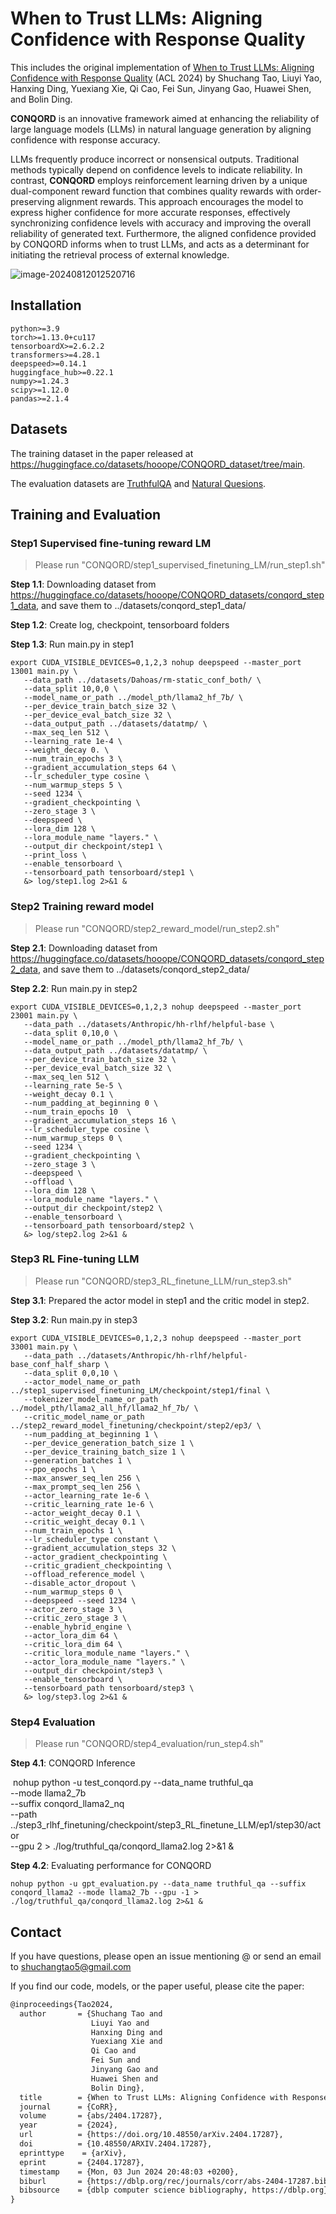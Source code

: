 # When to Trust LLMs: Aligning Confidence with Response Quality

This includes the original implementation of [When to Trust LLMs: Aligning Confidence with Response Quality](https://arxiv.org/abs/2404.17287) (ACL 2024) by Shuchang Tao, Liuyi Yao, Hanxing Ding, Yuexiang Xie, Qi Cao, Fei Sun, Jinyang Gao, Huawei Shen, and Bolin Ding.

**CONQORD** is an innovative framework aimed at enhancing the reliability of large language models (LLMs) in natural language generation by aligning confidence with response accuracy.

LLMs frequently produce incorrect or nonsensical outputs. Traditional methods typically depend on confidence levels to indicate reliability. In contrast, **CONQORD** employs reinforcement learning driven by a unique dual-component reward function that combines quality rewards with order-preserving alignment rewards. This approach encourages the model to express higher confidence for more accurate responses, effectively synchronizing confidence levels with accuracy and improving the overall reliability of generated text. Furthermore, the aligned confidence provided by CONQORD informs when to trust LLMs, and acts as a determinant for initiating the retrieval process of external knowledge.

![image-20240812012520716](./assets/CONQORD.png)




## Installation
```
python>=3.9
torch>=1.13.0+cu117
tensorboardX>=2.6.2.2
transformers>=4.28.1
deepspeed>=0.14.1
huggingface_hub>=0.22.1
numpy>=1.24.3
scipy>=1.12.0
pandas>=2.1.4
```

## Datasets
The training dataset in the paper released at https://huggingface.co/datasets/hooope/CONQORD_dataset/tree/main.

The evaluation datasets are [TruthfulQA](https://github.com/sylinrl/TruthfulQA) and [Natural Quesions](https://github.com/google-research-datasets/natural-questions).

## Training and Evaluation

### Step1 Supervised fine-tuning reward LM

> Please run "CONQORD/step1_supervised_finetuning_LM/run_step1.sh"

**Step 1.1**: Downloading dataset from https://huggingface.co/datasets/hooope/CONQORD_datasets/conqord_step1_data, and save them to ../datasets/conqord_step1_data/

**Step 1.2**: Create log, checkpoint, tensorboard folders

**Step 1.3**: Run main.py in step1

```
export CUDA_VISIBLE_DEVICES=0,1,2,3 nohup deepspeed --master_port 13001 main.py \
   --data_path ../datasets/Dahoas/rm-static_conf_both/ \
   --data_split 10,0,0 \
   --model_name_or_path ../model_pth/llama2_hf_7b/ \
   --per_device_train_batch_size 32 \
   --per_device_eval_batch_size 32 \
   --data_output_path ../datasets/datatmp/ \
   --max_seq_len 512 \
   --learning_rate 1e-4 \
   --weight_decay 0. \
   --num_train_epochs 3 \
   --gradient_accumulation_steps 64 \
   --lr_scheduler_type cosine \
   --num_warmup_steps 5 \
   --seed 1234 \
   --gradient_checkpointing \
   --zero_stage 3 \
   --deepspeed \
   --lora_dim 128 \
   --lora_module_name "layers." \
   --output_dir checkpoint/step1 \
   --print_loss \
   --enable_tensorboard \
   --tensorboard_path tensorboard/step1 \
   &> log/step1.log 2>&1 &
```



### Step2 Training reward model

> Please run "CONQORD/step2_reward_model/run_step2.sh"

**Step 2.1**: Downloading dataset from https://huggingface.co/datasets/hooope/CONQORD_datasets/conqord_step2_data, and save them to ../datasets/conqord_step2_data/

**Step 2.2**: Run main.py in step2


```
export CUDA_VISIBLE_DEVICES=0,1,2,3 nohup deepspeed --master_port 23001 main.py \
   --data_path ../datasets/Anthropic/hh-rlhf/helpful-base \
   --data_split 0,10,0 \
   --model_name_or_path ../model_pth/llama2_hf_7b/ \
   --data_output_path ../datasets/datatmp/ \
   --per_device_train_batch_size 32 \
   --per_device_eval_batch_size 32 \
   --max_seq_len 512 \
   --learning_rate 5e-5 \
   --weight_decay 0.1 \
   --num_padding_at_beginning 0 \
   --num_train_epochs 10  \
   --gradient_accumulation_steps 16 \
   --lr_scheduler_type cosine \
   --num_warmup_steps 0 \
   --seed 1234 \
   --gradient_checkpointing \
   --zero_stage 3 \
   --deepspeed \
   --offload \
   --lora_dim 128 \
   --lora_module_name "layers." \
   --output_dir checkpoint/step2 \
   --enable_tensorboard \
   --tensorboard_path tensorboard/step2 \
   &> log/step2.log 2>&1 &
```



### Step3 RL Fine-tuning LLM

> Please run "CONQORD/step3_RL_finetune_LLM/run_step3.sh"

**Step 3.1**: Prepared the actor model in step1 and the critic model in step2.

**Step 3.2**: Run main.py in step3

```
export CUDA_VISIBLE_DEVICES=0,1,2,3 nohup deepspeed --master_port 33001 main.py \
   --data_path ../datasets/Anthropic/hh-rlhf/helpful-base_conf_half_sharp \
   --data_split 0,0,10 \
   --actor_model_name_or_path ../step1_supervised_finetuning_LM/checkpoint/step1/final \
   --tokenizer_model_name_or_path ../model_pth/llama2_all_hf/llama2_hf_7b/ \
   --critic_model_name_or_path ../step2_reward_model_finetuning/checkpoint/step2/ep3/ \
   --num_padding_at_beginning 1 \
   --per_device_generation_batch_size 1 \
   --per_device_training_batch_size 1 \
   --generation_batches 1 \
   --ppo_epochs 1 \
   --max_answer_seq_len 256 \
   --max_prompt_seq_len 256 \
   --actor_learning_rate 1e-6 \
   --critic_learning_rate 1e-6 \
   --actor_weight_decay 0.1 \
   --critic_weight_decay 0.1 \
   --num_train_epochs 1 \
   --lr_scheduler_type constant \
   --gradient_accumulation_steps 32 \
   --actor_gradient_checkpointing \
   --critic_gradient_checkpointing \
   --offload_reference_model \
   --disable_actor_dropout \
   --num_warmup_steps 0 \
   --deepspeed --seed 1234 \
   --actor_zero_stage 3 \
   --critic_zero_stage 3 \
   --enable_hybrid_engine \
   --actor_lora_dim 64 \
   --critic_lora_dim 64 \
   --critic_lora_module_name "layers." \
   --actor_lora_module_name "layers." \
   --output_dir checkpoint/step3 \
   --enable_tensorboard \
   --tensorboard_path tensorboard/step3 \
   &> log/step3.log 2>&1 &
```



### Step4 Evaluation

> Please run "CONQORD/step4_evaluation/run_step4.sh"

**Step 4.1**: CONQORD Inference

​    nohup python -u test_conqord.py --data_name truthful_qa \
​    --mode llama2_7b \
​    --suffix conqord_llama2_nq \
​    --path ../step3_rlhf_finetuning/checkpoint/step3_RL_finetune_LLM/ep1/step30/actor \
​    --gpu 2 > ./log/truthful_qa/conqord_llama2.log 2>&1 &

**Step 4.2**: Evaluating performance for CONQORD

```
nohup python -u gpt_evaluation.py --data_name truthful_qa --suffix conqord_llama2 --mode llama2_7b --gpu -1 > ./log/truthful_qa/conqord_llama2.log 2>&1 &
```



## Contact

If you have questions, please open an issue mentioning @ or send an email to shuchangtao5@gmail.com

If you find our code, models, or the paper useful, please cite the paper:

```latex
@inproceedings{Tao2024,
  author       = {Shuchang Tao and
                  Liuyi Yao and
                  Hanxing Ding and
                  Yuexiang Xie and
                  Qi Cao and
                  Fei Sun and
                  Jinyang Gao and
                  Huawei Shen and
                  Bolin Ding},
  title        = {When to Trust LLMs: Aligning Confidence with Response Quality},
  journal      = {CoRR},
  volume       = {abs/2404.17287},
  year         = {2024},
  url          = {https://doi.org/10.48550/arXiv.2404.17287},
  doi          = {10.48550/ARXIV.2404.17287},
  eprinttype    = {arXiv},
  eprint       = {2404.17287},
  timestamp    = {Mon, 03 Jun 2024 20:48:03 +0200},
  biburl       = {https://dblp.org/rec/journals/corr/abs-2404-17287.bib},
  bibsource    = {dblp computer science bibliography, https://dblp.org}
}
```
